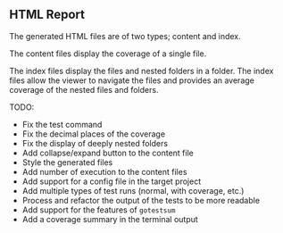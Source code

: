 ## HTML Report
The generated HTML files are of two types; content and index.

The content files display the coverage of a single file.

The index files display the files and nested folders in a folder. The index files allow the viewer to navigate the files and provides an average coverage of the nested files and folders.

TODO:

- Fix the test command
- Fix the decimal places of the coverage
- Fix the display of deeply nested folders
- Add collapse/expand button to the content file
- Style the generated files
- Add number of execution to the content files
- Add support for a config file in the target project
- Add multiple types of test runs (normal, with coverage, etc.)
- Process and refactor the output of the tests to be more readable
- Add support for the features of `gotestsum`
- Add a coverage summary in the terminal output
